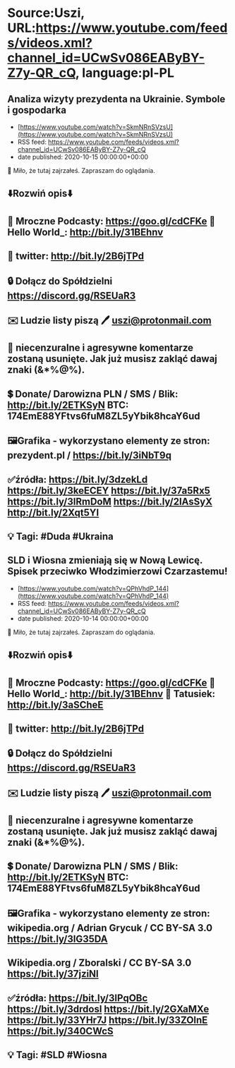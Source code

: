 # Source:Uszi, URL:https://www.youtube.com/feeds/videos.xml?channel_id=UCwSv086EAByBY-Z7y-QR_cQ, language:pl-PL

## Analiza wizyty prezydenta na Ukrainie. Symbole i gospodarka
 - [https://www.youtube.com/watch?v=SkmNRnSVzsU](https://www.youtube.com/watch?v=SkmNRnSVzsU)
 - RSS feed: https://www.youtube.com/feeds/videos.xml?channel_id=UCwSv086EAByBY-Z7y-QR_cQ
 - date published: 2020-10-15 00:00:00+00:00

🤪 Miło, że tutaj zajrzałeś.  Zapraszam do oglądania.

⬇️Rozwiń opis⬇️
------------------------------------------------------------
👀 Mroczne Podcasty: https://goo.gl/cdCFKe
👀 Hello World_: http://bit.ly/31BEhnv
------------------------------------------------------------
👀 twitter: http://bit.ly/2B6jTPd
------------------------------------------------------------
🔒 Dołącz do Spółdzielni
https://discord.gg/RSEUaR3
------------------------------------------------------------
✉️ Ludzie listy piszą 
🖊️ uszi@protonmail.com
------------------------------------------------------------
👺 niecenzuralne i agresywne komentarze zostaną usunięte.  Jak już musisz zakląć dawaj znaki (&*%@%).
------------------------------------------------------------
💲 Donate/ Darowizna
PLN / SMS / Blik: http://bit.ly/2ETKSyN
BTC: 174EmE88YFtvs6fuM8ZL5yYbik8hcaY6ud
---------------------------------------------------------------
🖼Grafika - wykorzystano elementy ze stron: 
prezydent.pl / https://bit.ly/3iNbT9q
---------------------------------------------------------------
✅źródła:
https://bit.ly/3dzekLd
https://bit.ly/3keECEY
https://bit.ly/37a5Rx5
https://bit.ly/3lRmDoM
https://bit.ly/2IAsSyX
http://bit.ly/2Xqt5YI
-------------------------------------------------------------
💡 Tagi: #Duda #Ukraina
--------------------------------------------------------------

## SLD i Wiosna zmieniają się w Nową Lewicę. Spisek przeciwko Włodzimierzowi Czarzastemu!
 - [https://www.youtube.com/watch?v=QPhVhdP_144](https://www.youtube.com/watch?v=QPhVhdP_144)
 - RSS feed: https://www.youtube.com/feeds/videos.xml?channel_id=UCwSv086EAByBY-Z7y-QR_cQ
 - date published: 2020-10-14 00:00:00+00:00

🤪 Miło, że tutaj zajrzałeś.  Zapraszam do oglądania.

⬇️Rozwiń opis⬇️
------------------------------------------------------------
👀 Mroczne Podcasty: https://goo.gl/cdCFKe
👀 Hello World_: http://bit.ly/31BEhnv
👀 Tatusiek: http://bit.ly/3aSCheE
------------------------------------------------------------
👀 twitter: http://bit.ly/2B6jTPd
------------------------------------------------------------
🔒 Dołącz do Spółdzielni
https://discord.gg/RSEUaR3
------------------------------------------------------------
✉️ Ludzie listy piszą 
🖊️ uszi@protonmail.com
------------------------------------------------------------
👺 niecenzuralne i agresywne komentarze zostaną usunięte.  Jak już musisz zakląć dawaj znaki (&*%@%).
------------------------------------------------------------
💲 Donate/ Darowizna
PLN / SMS / Blik: http://bit.ly/2ETKSyN
BTC: 174EmE88YFtvs6fuM8ZL5yYbik8hcaY6ud
---------------------------------------------------------------
🖼Grafika - wykorzystano elementy ze stron: 
wikipedia.org / Adrian Grycuk / CC BY-SA 3.0
https://bit.ly/3lG35DA
---
Wikipedia.org / Zboralski / CC BY-SA 3.0
https://bit.ly/37jziNl
---------------------------------------------------------------
✅źródła:
https://bit.ly/3lPqOBc
https://bit.ly/3drdosl
https://bit.ly/2GXaMXe
https://bit.ly/33YHr7J
https://bit.ly/33ZOInE
https://bit.ly/340CWcS
-------------------------------------------------------------
💡 Tagi: #SLD #Wiosna
--------------------------------------------------------------


